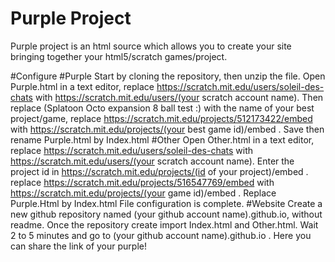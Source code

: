 # Purple Project

Purple project is an html source which allows you to create your site bringing together your html5/scratch games/project.

#Configure
  #Purple
Start by cloning the repository, then unzip the file. Open Purple.html in a text editor, replace https://scratch.mit.edu/users/soleil-des-chats with https://scratch.mit.edu/users/(your scratch account name).
Then replace (Splatoon Octo expansion 8 ball test :) with the name of your best project/game, replace https://scratch.mit.edu/projects/512173422/embed with https://scratch.mit.edu/projects/(your best game id)/embed .
Save then rename Purple.html by Index.html 
  #Other
Open Other.html in a text editor, replace https://scratch.mit.edu/users/soleil-des-chats with https://scratch.mit.edu/users/(your scratch account name).
Enter the project id in https://scratch.mit.edu/projects/(id of your project)/embed .
replace https://scratch.mit.edu/projects/516547769/embed with https://scratch.mit.edu/projects/(your game id)/embed .
Replace Purple.Html by Index.html 
File configuration is complete.
  #Website
Create a new github repository named (your github account name).github.io, without readme. 
Once the repository create import Index.html and Other.html. 
Wait 2 to 5 minutes and go to (your github account name).github.io .
Here you can share the link of your purple! 
